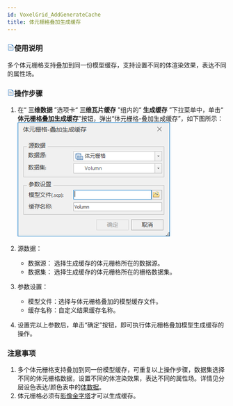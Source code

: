 ```yaml
---
id: VoxelGrid_AddGenerateCache
title: 体元栅格叠加生成缓存
---
```

### ![](../../../img/read.gif)使用说明

多个体元栅格支持叠加到同一份模型缓存，支持设置不同的体渲染效果，表达不同的属性场。

### ![](../../../img/read.gif)操作步骤

  1. 在“ **三维数据** ”选项卡“ **三维瓦片缓存** ”组内的“ **生成缓存** ”下拉菜单中，单击“ **体元栅格叠加生成缓存**”按钮，弹出“体元栅格-叠加生成缓存”，如下图所示：
![](../img/Grid3D_AddGenerateCache_Dialog.png)  

  2. 源数据：
      * 数据源： 选择生成缓存的体元栅格所在的数据源。
      * 数据集： 选择生成缓存的体元栅格所在的栅格数据集。
  3. 参数设置：
      * 模型文件：选择与体元栅格叠加的模型缓存文件。 
      * 缓存名称：自定义结果缓存名称。
  
  4. 设置完以上参数后，单击“确定”按钮，即可执行体元栅格叠加模型生成缓存的操作。

### 注意事项

  1. 多个体元栅格支持叠加到同一份模型缓存，可重复以上操作步骤，数据集选择不同的体元栅格数据，设置不同的体渲染效果，表达不同的属性场。详情见分层设色表达/颜色表中的[体数据](../../AdvancedLayserSetting/Layer3DProperty_HypsometricSetting)。
  2. 体元栅格必须有[影像金字塔](../../../DataProcessing/DataManagement/PyromidManagement)才可以生成缓存。



